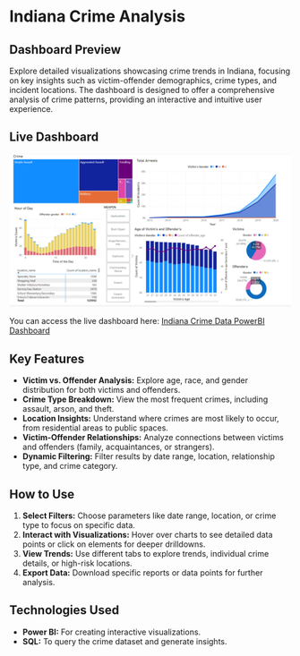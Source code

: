 # Indiana Crime Analysis

## Dashboard Preview

Explore detailed visualizations showcasing crime trends in Indiana, focusing on key insights such as victim-offender demographics, crime types, and incident locations. The dashboard is designed to offer a comprehensive analysis of crime patterns, providing an interactive and intuitive user experience.

## Live Dashboard

![Indiana Crime Data Dashboard](https://github.com/ChiranthanS/Visualisation/blob/main/dashboard.png)

You can access the live dashboard here: [Indiana Crime Data PowerBI Dashboard](https://app.powerbi.com/view?r=eyJrIjoiN2EzMjljNDQtMjJjZC00NGM0LWE1NGYtZGQzZGMzODYwNzA5IiwidCI6IjExMTNiZTM0LWFlZDEtNGQwMC1hYjRiLWNkZDAyNTEwYmU5MSIsImMiOjN9)

## Key Features

- **Victim vs. Offender Analysis:** Explore age, race, and gender distribution for both victims and offenders.
- **Crime Type Breakdown:** View the most frequent crimes, including assault, arson, and theft.
- **Location Insights:** Understand where crimes are most likely to occur, from residential areas to public spaces.
- **Victim-Offender Relationships:** Analyze connections between victims and offenders (family, acquaintances, or strangers).
- **Dynamic Filtering:** Filter results by date range, location, relationship type, and crime category.

## How to Use

1. **Select Filters:** Choose parameters like date range, location, or crime type to focus on specific data.
2. **Interact with Visualizations:** Hover over charts to see detailed data points or click on elements for deeper drilldowns.
3. **View Trends:** Use different tabs to explore trends, individual crime details, or high-risk locations.
4. **Export Data:** Download specific reports or data points for further analysis.

## Technologies Used

- **Power BI:** For creating interactive visualizations.
- **SQL:** To query the crime dataset and generate insights.
